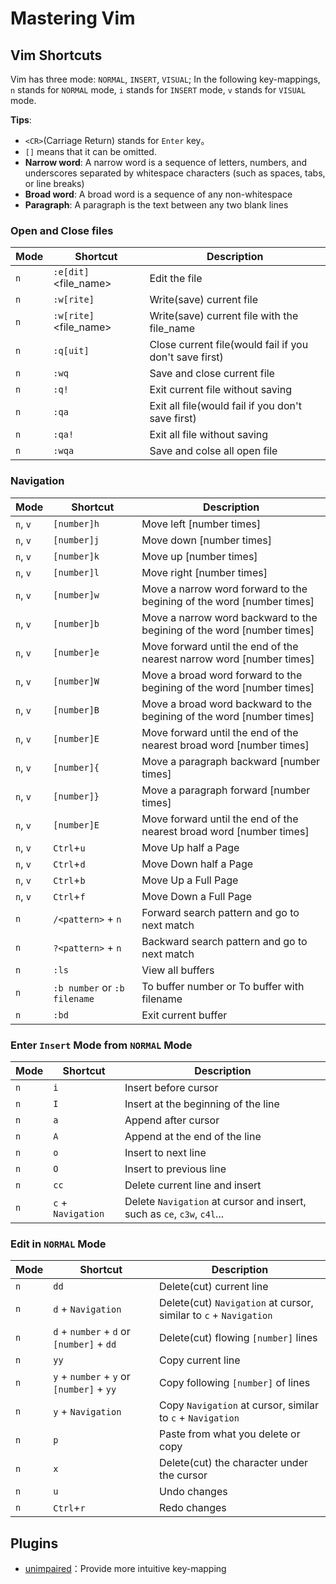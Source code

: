 # Mastering Vim

## Vim Shortcuts

Vim has three mode: `NORMAL`, `INSERT`, `VISUAL`; In the following key-mappings, `n` stands for `NORMAL` mode, `i` stands for `INSERT` mode, `v` stands for `VISUAL` mode.

**Tips**:

- `<CR>`(Carriage Return) stands for `Enter` key。
- `[]` means that it can be omitted.
- **Narrow word**: A narrow word is a sequence of letters, numbers, and underscores separated by whitespace characters (such as spaces, tabs, or line breaks)
- **Broad word**: A broad word is a sequence of any non-whitespace
- **Paragraph**: A paragraph is the text between any two blank lines

### Open and Close files

| Mode | Shortcut                   | Description                                            |
| ---- | -------------------------- | ------------------------------------------------------ |
| `n`  | `:e[dit]` <file_name><CR>  | Edit the file                                          |
| `n`  | `:w[rite]`<CR>             | Write(save) current file                               |
| `n`  | `:w[rite]` <file_name><CR> | Write(save) current file with the file_name            |
| `n`  | `:q[uit]`<CR>              | Close current file(would fail if you don't save first) |
| `n`  | `:wq`<CR>                  | Save and close current file                            |
| `n`  | `:q!`<CR>                  | Exit current file without saving                       |
| `n`  | `:qa`<CR>                  | Exit all file(would fail if you don't save first)      |
| `n`  | `:qa!`<CR>                 | Exit all file without saving                           |
| `n`  | `:wqa`<CR>                 | Save and colse all open file                           |

### Navigation

| Mode     | Shortcut                     | Description                                                            |
| -------- | ---------------------------- | ---------------------------------------------------------------------- |
| `n`, `v` | `[number]h`                  | Move left [number times]                                               |
| `n`, `v` | `[number]j`                  | Move down [number times]                                               |
| `n`, `v` | `[number]k`                  | Move up [number times]                                                 |
| `n`, `v` | `[number]l`                  | Move right [number times]                                              |
| `n`, `v` | `[number]w`                  | Move a narrow word forward to the begining of the word [number times]  |
| `n`, `v` | `[number]b`                  | Move a narrow word backward to the begining of the word [number times] |
| `n`, `v` | `[number]e`                  | Move forward until the end of the nearest narrow word [number times]   |
| `n`, `v` | `[number]W`                  | Move a broad word forward to the begining of the word [number times]   |
| `n`, `v` | `[number]B`                  | Move a broad word backward to the begining of the word [number times]  |
| `n`, `v` | `[number]E`                  | Move forward until the end of the nearest broad word [number times]    |
| `n`, `v` | `[number]{`                  | Move a paragraph backward [number times]                               |
| `n`, `v` | `[number]}`                  | Move a paragraph forward [number times]                                |
| `n`, `v` | `[number]E`                  | Move forward until the end of the nearest broad word [number times]    |
| `n`, `v` | `Ctrl`+`u`                   | Move Up half a Page                                                    |
| `n`, `v` | `Ctrl`+`d`                   | Move Down half a Page                                                  |
| `n`, `v` | `Ctrl`+`b`                   | Move Up a Full Page                                                    |
| `n`, `v` | `Ctrl`+`f`                   | Move Down a Full Page                                                  |
| `n`      | `/<pattern>`<CR> + `n`       | Forward search pattern and go to next match                            |
| `n`      | `?<pattern>`<CR> + `n`       | Backward search pattern and go to next match                           |
| `n`      | `:ls`                        | View all buffers                                                       |
| `n`      | `:b number` or `:b filename` | To buffer number or To buffer with filename                            |
| `n`      | `:bd`                        | Exit current buffer                                                    |

### Enter `Insert` Mode from `NORMAL` Mode

| Mode | Shortcut           | Description                                                             |
| ---- | ------------------ | ----------------------------------------------------------------------- |
| `n`  | `i`                | Insert before cursor                                                    |
| `n`  | `I`                | Insert at the beginning of the line                                     |
| `n`  | `a`                | Append after cursor                                                     |
| `n`  | `A`                | Append at the end of the line                                           |
| `n`  | `o`                | Insert to next line                                                     |
| `n`  | `O`                | Insert to previous line                                                 |
| `n`  | `cc`               | Delete current line and insert                                          |
| `n`  | `c` + `Navigation` | Delete `Navigation` at cursor and insert, such as `ce`, `c3w`, `c4l`... |

### Edit in `NORMAL` Mode

| Mode | Shortcut                                  | Description                                                       |
| ---- | ----------------------------------------- | ----------------------------------------------------------------- |
| `n`  | `dd`                                      | Delete(cut) current line                                          |
| `n`  | `d` + `Navigation`                        | Delete(cut) `Navigation` at cursor, similar to `c` + `Navigation` |
| `n`  | `d` + `number` + `d` or `[number]` + `dd` | Delete(cut) flowing `[number]` lines                              |
| `n`  | `yy`                                      | Copy current line                                                 |
| `n`  | `y` + `number` + `y` or `[number]` + `yy` | Copy following `[number]` of lines                                |
| `n`  | `y` + `Navigation`                        | Copy `Navigation` at cursor, similar to `c` + `Navigation`        |
| `n`  | `p`                                       | Paste from what you delete or copy                                |
| `n`  | `x`                                       | Delete(cut) the character under the cursor                        |
| `n`  | `u`                                       | Undo changes                                                      |
| `n`  | `Ctrl`+`r`                                | Redo changes                                                      |

## Plugins

- [unimpaired](https://github.com/tpope/vim-unimpaired)：Provide more intuitive key-mapping
